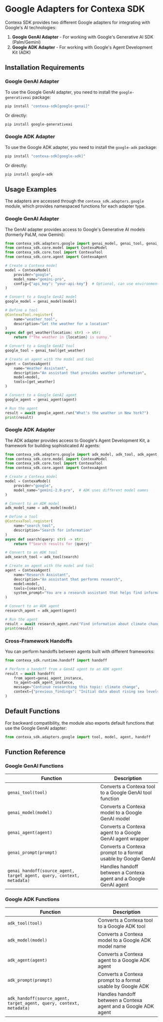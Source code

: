 # Google Adapters for Contexa SDK

Contexa SDK provides two different Google adapters for integrating with Google's AI technologies:

1. **Google GenAI Adapter** - For working with Google's Generative AI SDK (Palm/Gemini)
2. **Google ADK Adapter** - For working with Google's Agent Development Kit (ADK)

## Installation Requirements

### Google GenAI Adapter

To use the Google GenAI adapter, you need to install the `google-generativeai` package:

```bash
pip install "contexa-sdk[google-genai]"
```

Or directly:

```bash
pip install google-generativeai
```

### Google ADK Adapter

To use the Google ADK adapter, you need to install the `google-adk` package:

```bash
pip install "contexa-sdk[google-adk]"
```

Or directly:

```bash
pip install google-adk
```

## Usage Examples

The adapters are accessed through the `contexa_sdk.adapters.google` module, which provides namespaced functions for each adapter type.

### Google GenAI Adapter

The GenAI adapter provides access to Google's Generative AI models (formerly PaLM, now Gemini):

```python
from contexa_sdk.adapters.google import genai_model, genai_tool, genai_agent, genai_handoff
from contexa_sdk.core.model import ContexaModel
from contexa_sdk.core.tool import ContexaTool
from contexa_sdk.core.agent import ContexaAgent

# Create a Contexa model
model = ContexaModel(
    provider="google",
    model_name="gemini-pro",
    config={"api_key": "your-api-key"}  # Optional, can use environment variables
)

# Convert to a Google GenAI model
google_model = genai_model(model)

# Define a tool
@ContexaTool.register(
    name="weather_tool",
    description="Get the weather for a location"
)
async def get_weather(location: str) -> str:
    return f"The weather in {location} is sunny."

# Convert to a Google GenAI tool
google_tool = genai_tool(get_weather)

# Create an agent with the model and tool
agent = ContexaAgent(
    name="Weather Assistant",
    description="An assistant that provides weather information",
    model=model,
    tools=[get_weather]
)

# Convert to a Google GenAI agent
google_agent = genai_agent(agent)

# Run the agent
result = await google_agent.run("What's the weather in New York?")
print(result)
```

### Google ADK Adapter

The ADK adapter provides access to Google's Agent Development Kit, a framework for building sophisticated AI agents:

```python
from contexa_sdk.adapters.google import adk_model, adk_tool, adk_agent, adk_handoff
from contexa_sdk.core.model import ContexaModel
from contexa_sdk.core.tool import ContexaTool
from contexa_sdk.core.agent import ContexaAgent

# Create a Contexa model
model = ContexaModel(
    provider="google",
    model_name="gemini-2.0-pro",  # ADK uses different model names
)

# Convert to an ADK model
adk_model_name = adk_model(model)

# Define a tool
@ContexaTool.register(
    name="search_tool",
    description="Search for information"
)
async def search(query: str) -> str:
    return f"Search results for {query}"

# Convert to an ADK tool
adk_search_tool = adk_tool(search)

# Create an agent with the model and tool
agent = ContexaAgent(
    name="Research Assistant",
    description="An assistant that performs research",
    model=model,
    tools=[search],
    system_prompt="You are a research assistant that helps find information."
)

# Convert to an ADK agent
research_agent = adk_agent(agent)

# Run the agent
result = await research_agent.run("Find information about climate change")
print(result)
```

### Cross-Framework Handoffs

You can perform handoffs between agents built with different frameworks:

```python
from contexa_sdk.runtime.handoff import handoff

# Perform a handoff from a GenAI agent to an ADK agent
result = await handoff(
    from_agent=genai_agent_instance,
    to_agent=adk_agent_instance,
    message="Continue researching this topic: climate change",
    context={"previous_findings": "Initial data about rising sea levels"}
)
```

## Default Functions

For backward compatibility, the module also exports default functions that use the Google GenAI adapter:

```python
from contexa_sdk.adapters.google import tool, model, agent, handoff
```

## Function Reference

### Google GenAI Functions

| Function | Description |
|----------|-------------|
| `genai_tool(tool)` | Converts a Contexa tool to a Google GenAI tool function |
| `genai_model(model)` | Converts a Contexa model to a Google GenAI model |
| `genai_agent(agent)` | Converts a Contexa agent to a Google GenAI agent wrapper |
| `genai_prompt(prompt)` | Converts a Contexa prompt to a format usable by Google GenAI |
| `genai_handoff(source_agent, target_agent, query, context, metadata)` | Handles handoff between a Contexa agent and a Google GenAI agent |

### Google ADK Functions

| Function | Description |
|----------|-------------|
| `adk_tool(tool)` | Converts a Contexa tool to a Google ADK tool |
| `adk_model(model)` | Converts a Contexa model to a Google ADK model name |
| `adk_agent(agent)` | Converts a Contexa agent to a Google ADK agent |
| `adk_prompt(prompt)` | Converts a Contexa prompt to a format usable by Google ADK |
| `adk_handoff(source_agent, target_agent, query, context, metadata)` | Handles handoff between a Contexa agent and a Google ADK agent | 